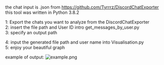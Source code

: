 the chat input is .json from https://github.com/Tyrrrz/DiscordChatExporter                        
this tool was written in Python 3.8.2

1: Export the chats you want to analyze from the DiscordChatExporter                                    
2: insert the file path and User ID intro get_messages_by_user.py                      
3: specify an output path                                    

4: input the generated file path and user name into Visualisation.py                                  
5: enjoy your beautiful graph

example of output:
![example.png](https://github.com/Red-3D/Discord-message-frequency-analysis/blob/master/example.png?raw=true "Example")
